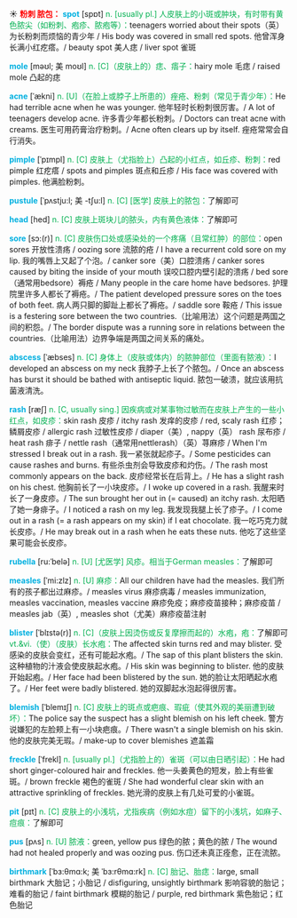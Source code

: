 ☀ <font color="red">**粉刺 脓包：**</font>
<font color="sky blue">**spot**</font> [spɒt] 
<font color="#00b050">n. [usually pl.] 人皮肤上的小斑或肿块，有时带有黄色脓尖（如粉刺、疱疹、脓疱等）：</font>teenagers worried about their spots（英）为长粉刺而烦恼的青少年 / His body was covered in small red spots. 他曾浑身长满小红疙瘩。/ beauty spot 美人痣 / liver spot 雀斑
              
<font color="sky blue">**mole**</font> [məʊl; 美 moʊl]
<font color="#00b050">n. [C]（皮肤上的）痣、痦子：</font>hairy mole 毛痣 / raised mole 凸起的痣

<font color="sky blue">**acne**</font> [ˈækni]
<font color="#00b050">n. [U]（在脸上或脖子上所患的）痤疮、粉刺（常见于青少年）：</font>He had terrible acne when he was younger. 他年轻时长粉刺很厉害。/ A lot of teenagers develop acne. 许多青少年都长粉刺。/ Doctors can treat acne with creams. 医生可用药膏治疗粉刺。/ Acne often clears up by itself. 痤疮常常会自行消失。
           
<font color="sky blue">**pimple**</font> [ˈpɪmpl]
<font color="#00b050">n. [C] 皮肤上（尤指脸上）凸起的小红点，如丘疹、粉刺：</font>red pimple 红疙瘩 / spots and pimples 斑点和丘疹 / His face was covered with pimples. 他满脸粉刺。

<font color="sky blue">**pustule**</font> [ˈpʌstju:l; 美 -tʃu:l]
<font color="#00b050">n. [C] [医学] 皮肤上的脓包：</font>了解即可

<font color="sky blue">**head**</font> [hed] 
<font color="#00b050">n. [C] 皮肤上斑块儿的脓头，内有黄色液体：</font>了解即可
            
<font color="sky blue">**sore**</font> [sɔ:(r)]
<font color="#00b050">n. [C] 皮肤伤口处或感染处的一个疼痛（且常红肿）的部位：</font>open sores 开放性溃疡 / oozing sore 流脓的疮 / I have a recurrent cold sore on my lip. 我的嘴唇上又起了个泡。/ canker sore（美）口腔溃疡 / canker sores caused by biting the inside of your mouth 误咬口腔内壁引起的溃疡 / bed sore（通常用bedsore）褥疮 / Many people in the care home have bedsores. 护理院里许多人都长了褥疮。/ The patient developed pressure sores on the toes of both feet. 病人两只脚的脚趾上都长了褥疮。/ saddle sore 鞍疮 / This issue is a festering sore between the two countries.（比喻用法）这个问题是两国之间的积怨。/ The border dispute was a running sore in relations between the countries.（比喻用法）边界争端是两国之间关系的痛处。          
          
<font color="sky blue">**abscess**</font> [ˈæbses]
<font color="#00b050">n. [C] 身体上（皮肤或体内）的脓肿部位（里面有脓液）：</font>I developed an abscess on my neck 我脖子上长了个脓包。/ Once an abscess has burst it should be bathed with antiseptic liquid. 脓包一破溃，就应该用抗菌液清洗。

<font color="sky blue">**rash**</font> [ræʃ]
<font color="#00b050">n. [C, usually sing.] 因疾病或对某事物过敏而在皮肤上产生的一些小红点，如皮疹：</font>skin rash 皮疹 / itchy rash 发痒的皮疹 / red, scaly rash 红疹；鳞屑皮疹 / allergic rash 过敏性皮疹 / diaper（美）, nappy（英） rash 尿布疹 / heat rash 痱子 / nettle rash（通常用nettlerash）（英）荨麻疹 / When I'm stressed I break out in a rash. 我一紧张就起疹子。/ Some pesticides can cause rashes and burns. 有些杀虫剂会导致皮疹和灼伤。/ The rash most commonly appears on the back. 皮疹经常长在后背上。/ He has a slight rash on his chest. 他胸前长了一小块皮疹。/ I woke up covered in a rash. 我醒来时长了一身皮疹。/ The sun brought her out in (= caused) an itchy rash. 太阳晒了她一身痱子。/ I noticed a rash on my leg. 我发现我腿上长了疹子。/ I come out in a rash (= a rash appears on my skin) if I eat chocolate. 我一吃巧克力就长皮疹。/ He may break out in a rash when he eats these nuts. 他吃了这些坚果可能会长皮疹。
          
<font color="sky blue">**rubella**</font> [ru:ˈbelə]
<font color="#00b050">n. [U] [尤医学] 风疹。相当于German measles：</font>了解即可

<font color="sky blue">**measles**</font> [ˈmi:zlz]
<font color="#00b050">n. [U] 麻疹：</font>All our children have had the measles. 我们所有的孩子都出过麻疹。/ measles virus 麻疹病毒 / measles immunization, measles vaccination, measles vaccine 麻疹免疫；麻疹疫苗接种；麻疹疫苗 / measles jab（英）, measles shot（尤美）麻疹疫苗注射

<font color="sky blue">**blister**</font> [ˈblɪstə(r)]
<font color="#00b050">n. [C]（皮肤上因烫伤或反复摩擦而起的）水疱，疱：</font>了解即可 <font color="#00b050">vt.&vi.（使）（皮肤）长水疱：</font>The affected skin turns red and may blister. 受感染的皮肤会变红，还有可能起水疱。/ The sap of this plant blisters the skin. 这种植物的汁液会使皮肤起水疱。/ His skin was beginning to blister. 他的皮肤开始起疱。/ Her face had been blistered by the sun. 她的脸让太阳晒起水疱了。/ Her feet were badly blistered. 她的双脚起水泡起得很厉害。

<font color="sky blue">**blemish**</font> [ˈblemɪʃ]
<font color="#00b050">n. [C] 皮肤上的斑点或疤痕、瑕疵（使其外观的美丽遭到破坏）：</font>The police say the suspect has a slight blemish on his left cheek. 警方说嫌犯的左脸颊上有一小块疤痕。/ There wasn't a single blemish on his skin. 他的皮肤完美无瑕。/ make-up to cover blemishes 遮盖霜
                      
<font color="sky blue">**freckle**</font> [ˈfrekl]
<font color="#00b050">n. [usually pl.]（尤指脸上的）雀斑（可以由日晒引起）：</font>He had short ginger-coloured hair and freckles. 他一头姜黄色的短发，脸上有些雀斑。/ brown freckle 褐色的雀斑 / She had wonderful clear skin with an attractive sprinkling of freckles. 她光滑的皮肤上有几处可爱的小雀斑。

<font color="sky blue">**pit**</font> [pɪt]
<font color="#00b050">n. [C] 皮肤上的小浅坑，尤指疾病（例如水痘）留下的小浅坑，如麻子、痘痕：</font>了解即可
           
<font color="sky blue">**pus**</font> [pʌs]
<font color="#00b050">n. [U] 脓液：</font>green, yellow pus 绿色的脓；黄色的脓 / The wound had not healed properly and was oozing pus. 伤口还未真正痊愈，正在流脓。

<font color="sky blue">**birthmark**</font> [ˈbɜ:θmɑ:k; 美 ˈbɜ:rθmɑ:rk]
<font color="#00b050">n. [C] 胎记、胎痣：</font>large, small birthmark 大胎记；小胎记 / disfiguring, unsightly birthmark 影响容貌的胎记；难看的胎记 / faint birthmark 模糊的胎记 / purple, red birthmark 紫色胎记；红色胎记

